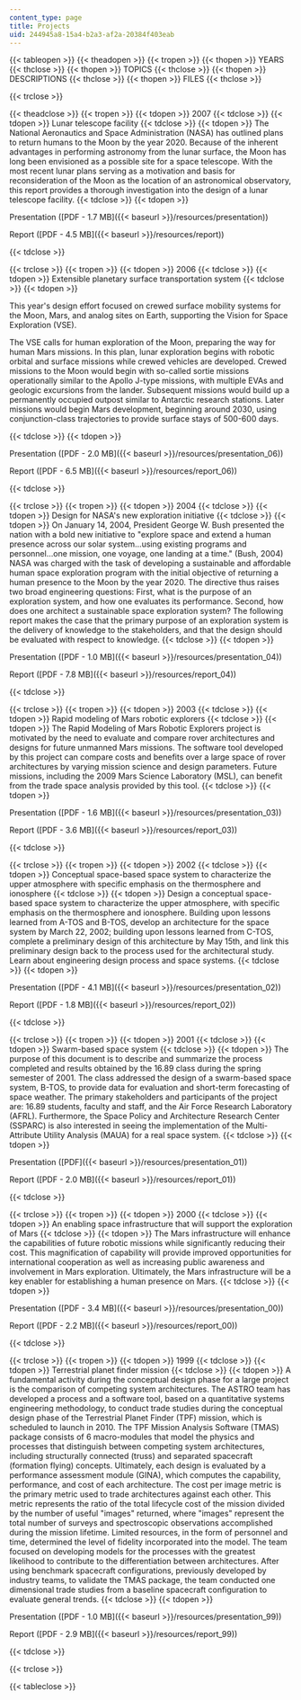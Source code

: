 ```yaml
---
content_type: page
title: Projects
uid: 244945a8-15a4-b2a3-af2a-20384f403eab
---
```


{{< tableopen >}}
{{< theadopen >}}
{{< tropen >}}
{{< thopen >}}
YEARS
{{< thclose >}}
{{< thopen >}}
TOPICS
{{< thclose >}}
{{< thopen >}}
DESCRIPTIONS
{{< thclose >}}
{{< thopen >}}
FILES
{{< thclose >}}

{{< trclose >}}

{{< theadclose >}}
{{< tropen >}}
{{< tdopen >}}
2007
{{< tdclose >}}
{{< tdopen >}}
Lunar telescope facility
{{< tdclose >}}
{{< tdopen >}}
The National Aeronautics and Space Administration (NASA) has outlined plans to return humans to the Moon by the year 2020. Because of the inherent advantages in performing astronomy from the lunar surface, the Moon has long been envisioned as a possible site for a space telescope. With the most recent lunar plans serving as a motivation and basis for reconsideration of the Moon as the location of an astronomical observatory, this report provides a thorough investigation into the design of a lunar telescope facility.
{{< tdclose >}}
{{< tdopen >}}


Presentation ([PDF - 1.7 MB]({{< baseurl >}}/resources/presentation))

Report ([PDF - 4.5 MB]({{< baseurl >}}/resources/report))


{{< tdclose >}}

{{< trclose >}}
{{< tropen >}}
{{< tdopen >}}
2006
{{< tdclose >}}
{{< tdopen >}}
Extensible planetary surface transportation system
{{< tdclose >}}
{{< tdopen >}}


This year's design effort focused on crewed surface mobility systems for the Moon, Mars, and analog sites on Earth, supporting the Vision for Space Exploration (VSE).

The VSE calls for human exploration of the Moon, preparing the way for human Mars missions. In this plan, lunar exploration begins with robotic orbital and surface missions while crewed vehicles are developed. Crewed missions to the Moon would begin with so-called sortie missions operationally similar to the Apollo J-type missions, with multiple EVAs and geologic excursions from the lander. Subsequent missions would build up a permanently occupied outpost similar to Antarctic research stations. Later missions would begin Mars development, beginning around 2030, using conjunction-class trajectories to provide surface stays of 500-600 days.


{{< tdclose >}}
{{< tdopen >}}


Presentation ([PDF - 2.0 MB]({{< baseurl >}}/resources/presentation_06))

Report ([PDF - 6.5 MB]({{< baseurl >}}/resources/report_06))


{{< tdclose >}}

{{< trclose >}}
{{< tropen >}}
{{< tdopen >}}
2004
{{< tdclose >}}
{{< tdopen >}}
Design for NASA's new exploration initiative
{{< tdclose >}}
{{< tdopen >}}
On January 14, 2004, President George W. Bush presented the nation with a bold new initiative to "explore space and extend a human presence across our solar system…using existing programs and personnel…one mission, one voyage, one landing at a time." (Bush, 2004) NASA was charged with the task of developing a sustainable and affordable human space exploration program with the initial objective of returning a human presence to the Moon by the year 2020. The directive thus raises two broad engineering questions: First, what is the purpose of an exploration system, and how one evaluates its performance. Second, how does one architect a sustainable space exploration system? The following report makes the case that the primary purpose of an exploration system is the delivery of knowledge to the stakeholders, and that the design should be evaluated with respect to knowledge.
{{< tdclose >}}
{{< tdopen >}}


Presentation ([PDF - 1.0 MB]({{< baseurl >}}/resources/presentation_04))

Report ([PDF - 7.8 MB]({{< baseurl >}}/resources/report_04))


{{< tdclose >}}

{{< trclose >}}
{{< tropen >}}
{{< tdopen >}}
2003
{{< tdclose >}}
{{< tdopen >}}
Rapid modeling of Mars robotic explorers
{{< tdclose >}}
{{< tdopen >}}
The Rapid Modeling of Mars Robotic Explorers project is motivated by the need to evaluate and compare rover architectures and designs for future unmanned Mars missions. The software tool developed by this project can compare costs and benefits over a large space of rover architectures by varying mission science and design parameters. Future missions, including the 2009 Mars Science Laboratory (MSL), can benefit from the trade space analysis provided by this tool.
{{< tdclose >}}
{{< tdopen >}}


Presentation ([PDF - 1.6 MB]({{< baseurl >}}/resources/presentation_03))

Report ([PDF - 3.6 MB]({{< baseurl >}}/resources/report_03))


{{< tdclose >}}

{{< trclose >}}
{{< tropen >}}
{{< tdopen >}}
2002
{{< tdclose >}}
{{< tdopen >}}
Conceptual space-based space system to characterize the upper atmosphere with specific emphasis on the thermosphere and ionosphere
{{< tdclose >}}
{{< tdopen >}}
Design a conceptual space-based space system to characterize the upper atmosphere, with specific emphasis on the thermosphere and ionosphere. Building upon lessons learned from A-TOS and B-TOS, develop an architecture for the space system by March 22, 2002; building upon lessons learned from C-TOS, complete a preliminary design of this architecture by May 15th, and link this preliminary design back to the process used for the architectural study. Learn about engineering design process and space systems.
{{< tdclose >}}
{{< tdopen >}}


Presentation ([PDF - 4.1 MB]({{< baseurl >}}/resources/presentation_02))

Report ([PDF - 1.8 MB]({{< baseurl >}}/resources/report_02))


{{< tdclose >}}

{{< trclose >}}
{{< tropen >}}
{{< tdopen >}}
2001
{{< tdclose >}}
{{< tdopen >}}
Swarm-based space system
{{< tdclose >}}
{{< tdopen >}}
The purpose of this document is to describe and summarize the process completed and results obtained by the 16.89 class during the spring semester of 2001. The class addressed the design of a swarm-based space system, B-TOS, to provide data for evaluation and short-term forecasting of space weather. The primary stakeholders and participants of the project are: 16.89 students, faculty and staff, and the Air Force Research Laboratory (AFRL). Furthermore, the Space Policy and Architecture Research Center (SSPARC) is also interested in seeing the implementation of the Multi-Attribute Utility Analysis (MAUA) for a real space system.
{{< tdclose >}}
{{< tdopen >}}


Presentation ([PDF]({{< baseurl >}}/resources/presentation_01))

Report ([PDF - 2.0 MB]({{< baseurl >}}/resources/report_01))


{{< tdclose >}}

{{< trclose >}}
{{< tropen >}}
{{< tdopen >}}
2000
{{< tdclose >}}
{{< tdopen >}}
An enabling space infrastructure that will support the exploration of Mars
{{< tdclose >}}
{{< tdopen >}}
The Mars infrastructure will enhance the capabilities of future robotic missions while significantly reducing their cost. This magnification of capability will provide improved opportunities for international cooperation as well as increasing public awareness and involvement in Mars exploration. Ultimately, the Mars infrastructure will be a key enabler for establishing a human presence on Mars.
{{< tdclose >}}
{{< tdopen >}}


Presentation ([PDF - 3.4 MB]({{< baseurl >}}/resources/presentation_00))

Report ([PDF - 2.2 MB]({{< baseurl >}}/resources/report_00))


{{< tdclose >}}

{{< trclose >}}
{{< tropen >}}
{{< tdopen >}}
1999
{{< tdclose >}}
{{< tdopen >}}
Terrestrial planet finder mission
{{< tdclose >}}
{{< tdopen >}}
A fundamental activity during the conceptual design phase for a large project is the comparison of competing system architectures. The ASTRO team has developed a process and a software tool, based on a quantitative systems engineering methodology, to conduct trade studies during the conceptual design phase of the Terrestrial Planet Finder (TPF) mission, which is scheduled to launch in 2010. The TPF Mission Analysis Software (TMAS) package consists of 6 macro-modules that model the physics and processes that distinguish between competing system architectures, including structurally connected (truss) and separated spacecraft (formation flying) concepts. Ultimately, each design is evaluated by a performance assessment module (GINA), which computes the capability, performance, and cost of each architecture. The cost per image metric is the primary metric used to trade architectures against each other. This metric represents the ratio of the total lifecycle cost of the mission divided by the number of useful "images" returned, where "images" represent the total number of surveys and spectroscopic observations accomplished during the mission lifetime. Limited resources, in the form of personnel and time, determined the level of fidelity incorporated into the model. The team focused on developing models for the processes with the greatest likelihood to contribute to the differentiation between architectures. After using benchmark spacecraft configurations, previously developed by industry teams, to validate the TMAS package, the team conducted one dimensional trade studies from a baseline spacecraft configuration to evaluate general trends.
{{< tdclose >}}
{{< tdopen >}}


Presentation ([PDF - 1.0 MB]({{< baseurl >}}/resources/presentation_99))

Report ([PDF - 2.9 MB]({{< baseurl >}}/resources/report_99))


{{< tdclose >}}

{{< trclose >}}

{{< tableclose >}}